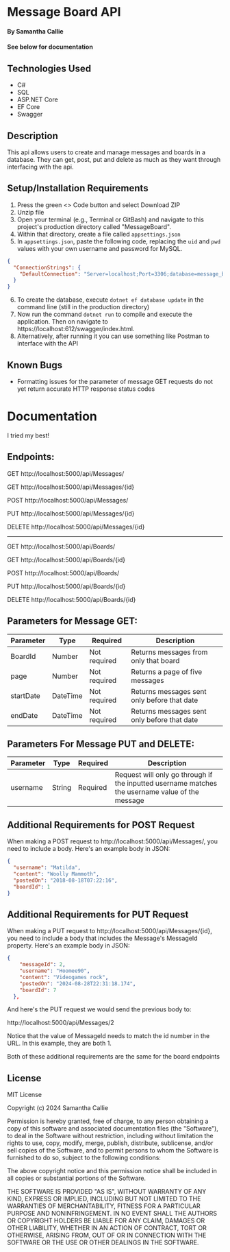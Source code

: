 # Message Board API

#### By **Samantha Callie**

#### See below for documentation

## Technologies Used

* C#
* SQL
* ASP.NET Core
* EF Core
* Swagger

## Description

This api allows users to create and manage messages and boards in a database. They can get, post, put and delete as much as they want through interfacing with the api.

## Setup/Installation Requirements

1. Press the green <> Code button and select Download ZIP
2. Unzip file
3. Open your terminal (e.g., Terminal or GitBash) and navigate to this project's production directory called "MessageBoard".
4. Within that directory, create a file called `appsettings.json`
5. In `appsettings.json`, paste the following code, replacing the `uid` and `pwd` values with your own username and password for MySQL.
```json
{
  "ConnectionStrings": {
    "DefaultConnection": "Server=localhost;Port=3306;database=message_board;uid=YOUR_USERNAME;pwd=YOUR_PASSWORD;"
  }
}
```
6. To create the database, execute `dotnet ef database update` in the command line (still in the production directory)
7. Now run the command `dotnet run` to compile and execute the application. Then on navigate to https://localhost:612/swagger/index.html.
8. Alternatively, after running it you can use something like Postman to interface with the API

## Known Bugs

* Formatting issues for the parameter of message GET requests do not yet return accurate HTTP response status codes 

# Documentation
I tried my best!
## Endpoints:
GET http://localhost:5000/api/Messages/

GET http://localhost:5000/api/Messages/{id}

POST http://localhost:5000/api/Messages/

PUT http://localhost:5000/api/Messages/{id}

DELETE http://localhost:5000/api/Messages/{id}

---
GET http://localhost:5000/api/Boards/

GET http://localhost:5000/api/Boards/{id}

POST http://localhost:5000/api/Boards/

PUT http://localhost:5000/api/Boards/{id}

DELETE http://localhost:5000/api/Boards/{id}

## Parameters for Message GET:
| Parameter| Type | Required | Description 
| -------- | ---- | -------- | ----------
| BoardId  | Number | Not required | Returns messages from only that board
| page | Number  | Not required | Returns a page of five messages
| startDate    | DateTime | Not required | Returns messages sent only before that date
| endDate    | DateTime | Not required | Returns messages sent only before that date

## Parameters For Message PUT and DELETE:
| Parameter| Type | Required | Description 
| -------- | ---- | -------- | ----------
| username  | String | Required | Request will only go through if the inputted username matches the username value of the message |

## Additional Requirements for POST Request

When making a POST request to http://localhost:5000/api/Messages/, you need to include a body. Here's an example body in JSON:

```json
{
  "username": "Matilda",
  "content": "Woolly Mammoth",
  "postedOn": "2018-08-18T07:22:16",
  "boardId": 1
}
```
## Additional Requirements for PUT Request
When making a PUT request to http://localhost:5000/api/Messages/{id}, you need to include a body that includes the Message's MessageId property. Here's an example body in JSON:

```json
{
    "messageId": 2,
    "username": "Hoomee90",
    "content": "Videogames rock",
    "postedOn": "2024-08-28T22:31:18.174",
    "boardId": 7
  },
```

And here's the PUT request we would send the previous body to:

http://localhost:5000/api/Messages/2

Notice that the value of MessageId needs to match the id number in the URL. In this example, they are both 1.

Both of these additional requirements are the same for the board endpoints

## License

MIT License

Copyright (c) 2024 Samantha Callie

Permission is hereby granted, free of charge, to any person obtaining a copy
of this software and associated documentation files (the "Software"), to deal
in the Software without restriction, including without limitation the rights
to use, copy, modify, merge, publish, distribute, sublicense, and/or sell
copies of the Software, and to permit persons to whom the Software is
furnished to do so, subject to the following conditions:

The above copyright notice and this permission notice shall be included in all
copies or substantial portions of the Software.

THE SOFTWARE IS PROVIDED "AS IS", WITHOUT WARRANTY OF ANY KIND, EXPRESS OR
IMPLIED, INCLUDING BUT NOT LIMITED TO THE WARRANTIES OF MERCHANTABILITY,
FITNESS FOR A PARTICULAR PURPOSE AND NONINFRINGEMENT. IN NO EVENT SHALL THE
AUTHORS OR COPYRIGHT HOLDERS BE LIABLE FOR ANY CLAIM, DAMAGES OR OTHER
LIABILITY, WHETHER IN AN ACTION OF CONTRACT, TORT OR OTHERWISE, ARISING FROM,
OUT OF OR IN CONNECTION WITH THE SOFTWARE OR THE USE OR OTHER DEALINGS IN THE
SOFTWARE.